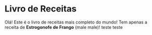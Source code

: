 # Livro de Receitas

Olá! Este é o livro de receitas mais completo do mundo! Tem apenas a receita de **Estrogonofe de Frango** (male male)!
teste
teste
